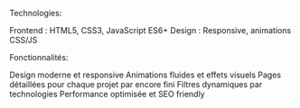 Technologies:

Frontend : HTML5, CSS3, JavaScript ES6+
Design : Responsive, animations CSS/JS

Fonctionnalités:

Design moderne et responsive
Animations fluides et effets visuels
Pages détaillées pour chaque projet par encore fini
Filtres dynamiques par technologies
Performance optimisée et SEO friendly
